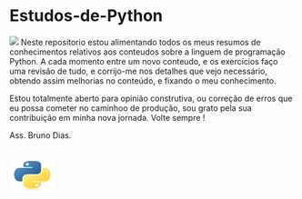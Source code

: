 # Estudos-de-Python 
![](https://i.imgur.com/waxVImv.png)
   Neste repositorio estou alimentando todos os meus resumos de conhecimentos relativos aos conteudos sobre a linguem de programação Python.
A cada momento entre um novo conteudo, e os exercícios faço uma revisão de tudo, e corrijo-me nos detalhes que vejo necessário, obtendo assim melhorias no conteúdo, e fixando o meu conhecimento.

Estou totalmente aberto para opinião construtiva, ou correção de erros que eu possa cometer no caminhoo de produção, sou grato pela sua contribuição em minha nova jornada.
Volte sempre !

Ass. 
  Bruno Dias.
<div style="display: inline_block"><br>
  <img align="center" alt=“Bruno-Js" height="60" width="80" 
src="https://raw.githubusercontent.com/devicons/devicon/master/icons/python/python-original.svg">